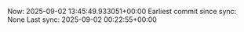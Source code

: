 Now: 2025-09-02 13:45:49.933051+00:00 Earliest commit since sync: None Last sync: 2025-09-02 00:22:55+00:00
